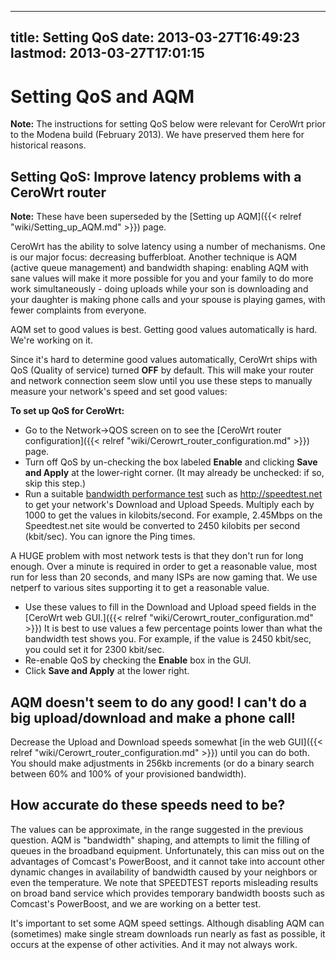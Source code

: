 
---
title: Setting QoS
date: 2013-03-27T16:49:23
lastmod: 2013-03-27T17:01:15
---
Setting QoS and AQM
===================

**Note:** The instructions for setting QoS below were relevant for
CeroWrt prior to the Modena build (February 2013). We have preserved
them here for historical reasons.

Setting QoS: Improve latency problems with a CeroWrt router
-----------------------------------------------------------

**Note:** These have been superseded by the [Setting up AQM]({{< relref "wiki/Setting_up_AQM.md" >}})
page.

CeroWrt has the ability to solve latency using a number of mechanisms.
One is our major focus: decreasing bufferbloat. Another technique is
AQM (active queue management) and bandwidth shaping: enabling AQM with
sane values will make it more possible for you and your family to do
more work simultaneously - doing uploads while your son is downloading
and your daughter is making phone calls and your spouse is playing
games, with fewer complaints from everyone.

AQM set to good values is best. Getting good values automatically is
hard. We're working on it.

Since it's hard to determine good values automatically, CeroWrt ships
with <link>QoS</link> (Quality of service) turned **OFF** by default.
This will make your router and network connection seem slow until you
use these steps to manually measure your network's speed and set good
values:

**To set up QoS for CeroWrt:**

-   Go to the Network-&gt;QOS screen on to see the [CeroWrt router configuration]({{< relref "wiki/Cerowrt_router_configuration.md" >}}) page.
-   Turn off <link>QoS</link> by un-checking the box labeled **Enable**
    and clicking **Save and Apply** at the lower-right corner. (It may
    already be unchecked: if so, skip this step.)
-   Run a suitable [bandwidth performance test](http://speedtest.net)
    such as http://speedtest.net to get your network's Download and
    Upload Speeds. Multiply each by 1000 to get the values
    in kilobits/second. For example, 2.45Mbps on the Speedtest.net site
    would be converted to 2450 kilobits per second (kbit/sec). You can
    ignore the Ping times.

A HUGE problem with most network tests is that they don't run for long
enough. Over a minute is required in order to get a reasonable value,
most run for less than 20 seconds, and many ISPs are now gaming that. We
use\
netperf to various sites supporting it to get a reasonable value.

-   Use these values to fill in the Download and Upload speed fields in
    the [CeroWrt web GUI.]({{< relref "wiki/Cerowrt_router_configuration.md" >}}) It is
    best to use values a few percentage points lower than what the
    bandwidth test shows you. For example, if the value is 2450
    kbit/sec, you could set it for 2300 kbit/sec.
-   Re-enable QoS by checking the **Enable** box in the GUI.
-   Click **Save and Apply** at the lower right.

AQM doesn't seem to do any good! I can't do a big upload/download and make a phone call!
----------------------------------------------------------------------------------------

Decrease the Upload and Download speeds somewhat [in the web GUI]({{< relref "wiki/Cerowrt_router_configuration.md" >}}) until you can do both. You should
make adjustments in 256kb increments (or do a binary search between 60%
and 100% of your provisioned bandwidth).

How accurate do these speeds need to be?
----------------------------------------

The values can be approximate, in the range suggested in the previous
question. AQM is "bandwidth" shaping, and attempts to limit the filling
of queues in the broadband equipment. Unfortunately, this can miss out
on the advantages of Comcast's PowerBoost, and it cannot take into
account other dynamic changes in availability of bandwidth caused by
your neighbors or even the temperature. We note that SPEEDTEST reports
misleading results on broad band service which provides temporary
bandwidth boosts such as Comcast's PowerBoost, and we are working on a
better test.

It's important to set some AQM speed settings. Although disabling AQM
can (sometimes) make single stream downloads run nearly as fast as
possible, it occurs at the expense of other activities. And it may not
always work.
